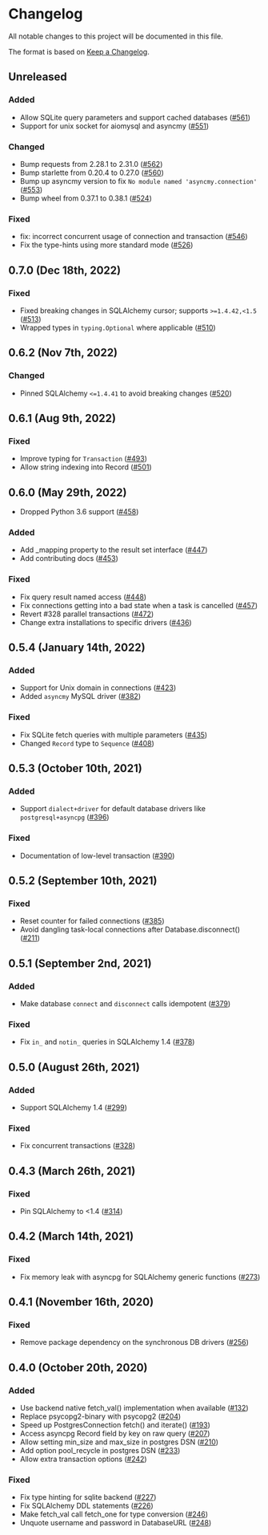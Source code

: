 # Changelog

All notable changes to this project will be documented in this file.

The format is based on [Keep a Changelog](https://keepachangelog.com/en/1.0.0/).

## Unreleased

### Added

* Allow SQLite query parameters and support cached databases ([#561][#561])
* Support for unix socket for aiomysql and asyncmy ([#551][#551])

[#551]: https://github.com/encode/databases/pull/551
[#561]: https://github.com/encode/databases/pull/546

### Changed

* Bump requests from 2.28.1 to 2.31.0 ([#562][#562])
* Bump starlette from 0.20.4 to 0.27.0 ([#560][#560])
* Bump up asyncmy version to fix `No module named 'asyncmy.connection'` ([#553][#553])
* Bump wheel from 0.37.1 to 0.38.1 ([#524][#524])

[#562]: https://github.com/encode/databases/pull/562
[#560]: https://github.com/encode/databases/pull/560
[#553]: https://github.com/encode/databases/pull/553
[#524]: https://github.com/encode/databases/pull/524

### Fixed

* fix: incorrect concurrent usage of connection and transaction ([#546][#546])
* Fix the type-hints using more standard mode ([#526][#526])

[#546]: https://github.com/encode/databases/pull/546
[#526]: https://github.com/encode/databases/pull/526

## 0.7.0 (Dec 18th, 2022)

### Fixed

* Fixed breaking changes in SQLAlchemy cursor; supports `>=1.4.42,<1.5` ([#513][#513])
* Wrapped types in `typing.Optional` where applicable ([#510][#510])

[#513]: https://github.com/encode/databases/pull/513
[#510]: https://github.com/encode/databases/pull/510

## 0.6.2 (Nov 7th, 2022)

### Changed

* Pinned SQLAlchemy `<=1.4.41` to avoid breaking changes ([#520][#520])

[#520]: https://github.com/encode/databases/pull/520

## 0.6.1 (Aug 9th, 2022)

### Fixed

* Improve typing for `Transaction` ([#493][#493])
* Allow string indexing into Record ([#501][#501])

[#493]: https://github.com/encode/databases/pull/493
[#501]: https://github.com/encode/databases/pull/501

## 0.6.0 (May 29th, 2022)

* Dropped Python 3.6 support ([#458][#458])

[#458]: https://github.com/encode/databases/pull/458

### Added

* Add \_mapping property to the result set interface ([#447][#447])
* Add contributing docs ([#453][#453])

[#447]: https://github.com/encode/databases/pull/447
[#453]: https://github.com/encode/databases/pull/453

### Fixed

* Fix query result named access ([#448][#448])
* Fix connections getting into a bad state when a task is cancelled ([#457][#457])
* Revert #328 parallel transactions ([#472][#472])
* Change extra installations to specific drivers ([#436][#436])

[#448]: https://github.com/encode/databases/pull/448
[#457]: https://github.com/encode/databases/pull/457
[#472]: https://github.com/encode/databases/pull/472
[#436]: https://github.com/encode/databases/pull/436

## 0.5.4 (January 14th, 2022)

### Added

* Support for Unix domain in connections ([#423][#423])
* Added `asyncmy` MySQL driver ([#382][#382])

[#423]: https://github.com/encode/databases/pull/423
[#382]: https://github.com/encode/databases/pull/382

### Fixed

* Fix SQLite fetch queries with multiple parameters ([#435][#435])
* Changed `Record` type to `Sequence` ([#408][#408])

[#435]: https://github.com/encode/databases/pull/435
[#408]: https://github.com/encode/databases/pull/408

## 0.5.3 (October 10th, 2021)

### Added

* Support `dialect+driver` for default database drivers like `postgresql+asyncpg` ([#396][#396])

[#396]: https://github.com/encode/databases/pull/396

### Fixed

* Documentation of low-level transaction ([#390][#390])

[#390]: https://github.com/encode/databases/pull/390

## 0.5.2 (September 10th, 2021)

### Fixed

* Reset counter for failed connections ([#385][#385])
* Avoid dangling task-local connections after Database.disconnect() ([#211][#211])

[#385]: https://github.com/encode/databases/pull/385
[#211]: https://github.com/encode/databases/pull/211

## 0.5.1 (September 2nd, 2021)

### Added

* Make database `connect` and `disconnect` calls idempotent ([#379][#379])

[#379]: https://github.com/encode/databases/pull/379

### Fixed

* Fix `in_` and `notin_` queries in SQLAlchemy 1.4 ([#378][#378])

[#378]: https://github.com/encode/databases/pull/378

## 0.5.0 (August 26th, 2021)

### Added

* Support SQLAlchemy 1.4 ([#299][#299])

[#299]: https://github.com/encode/databases/pull/299

### Fixed

* Fix concurrent transactions ([#328][#328])

[#328]: https://github.com/encode/databases/pull/328

## 0.4.3 (March 26th, 2021)

### Fixed

* Pin SQLAlchemy to <1.4 ([#314][#314])

[#314]: https://github.com/encode/databases/pull/314

## 0.4.2 (March 14th, 2021)

### Fixed

* Fix memory leak with asyncpg for SQLAlchemy generic functions ([#273][#273])

[#273]: https://github.com/encode/databases/pull/273

## 0.4.1 (November 16th, 2020)

### Fixed

* Remove package dependency on the synchronous DB drivers ([#256][#256])

[#256]: https://github.com/encode/databases/pull/256

## 0.4.0 (October 20th, 2020)

### Added

* Use backend native fetch_val() implementation when available ([#132][#132])
* Replace psycopg2-binary with psycopg2 ([#204][#204])
* Speed up PostgresConnection fetch() and iterate() ([#193][#193])
* Access asyncpg Record field by key on raw query ([#207][#207])
* Allow setting min_size and max_size in postgres DSN ([#210][#210])
* Add option pool_recycle in postgres DSN ([#233][#233])
* Allow extra transaction options ([#242][#242])

[#132]: https://github.com/encode/databases/pull/132
[#204]: https://github.com/encode/databases/pull/204
[#193]: https://github.com/encode/databases/pull/193
[#207]: https://github.com/encode/databases/pull/207
[#210]: https://github.com/encode/databases/pull/210
[#233]: https://github.com/encode/databases/pull/233
[#242]: https://github.com/encode/databases/pull/242

### Fixed

* Fix type hinting for sqlite backend ([#227][#227])
* Fix SQLAlchemy DDL statements ([#226][#226])
* Make fetch_val call fetch_one for type conversion ([#246][#246])
* Unquote username and password in DatabaseURL ([#248][#248])

[#227]: https://github.com/encode/databases/pull/227
[#226]: https://github.com/encode/databases/pull/226
[#246]: https://github.com/encode/databases/pull/246
[#248]: https://github.com/encode/databases/pull/248
